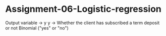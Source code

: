 # Assignment-06-Logistic-regression

Output variable -> y
y -> Whether the client has subscribed a term deposit or not 
Binomial ("yes" or "no")
